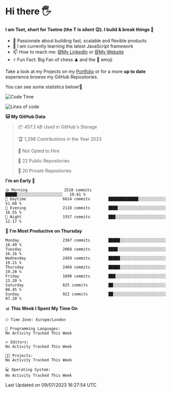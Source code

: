 # Hi there :raised_hand_with_fingers_splayed:
#### I am Tsot, short for Tsotne (the T is silent :wink:). I build & break things :space_invader:
- :telescope: Passionate about building fast, scalable and flexible products
- :seedling: I am currently learning the latest JavaScript framework 
- :mailbox: How to reach me: [@My LinkedIn](https://www.linkedin.com/in/tsotne-gvadzabia/) or [@My Website](https://tsotne.co.uk/contact)
- :zap: Fun Fact: Big Fan of chess ♟ and the 👾 emoji

Take a look at my Projects on my [Portfolio](https://tsotne.co.uk/) or for a more **up to date** experience browse my GitHub Repositories.

You can see some statistics below!:space_invader:
<!--START_SECTION:waka-->
![Code Time](http://img.shields.io/badge/Code%20Time-761%20hrs%202%20mins-blue)

![Lines of code](https://img.shields.io/badge/From%20Hello%20World%20I%27ve%20Written-6.5%20million%20lines%20of%20code-blue)

**🐱 My GitHub Data** 

> 📦 457.3 kB Used in GitHub's Storage 
 > 
> 🏆 1,298 Contributions in the Year 2023
 > 
> 🚫 Not Opted to Hire
 > 
> 📜 22 Public Repositories 
 > 
> 🔑 20 Private Repositories 
 > 
**I'm an Early 🐤** 

```text
🌞 Morning                2510 commits        █████░░░░░░░░░░░░░░░░░░░░   19.61 % 
🌆 Daytime                6614 commits        █████████████░░░░░░░░░░░░   51.68 % 
🌃 Evening                2118 commits        ████░░░░░░░░░░░░░░░░░░░░░   16.55 % 
🌙 Night                  1557 commits        ███░░░░░░░░░░░░░░░░░░░░░░   12.17 % 
```
📅 **I'm Most Productive on Thursday** 

```text
Monday                   2367 commits        █████░░░░░░░░░░░░░░░░░░░░   18.49 % 
Tuesday                  2068 commits        ████░░░░░░░░░░░░░░░░░░░░░   16.16 % 
Wednesday                2459 commits        █████░░░░░░░░░░░░░░░░░░░░   19.21 % 
Thursday                 2468 commits        █████░░░░░░░░░░░░░░░░░░░░   19.28 % 
Friday                   1690 commits        ███░░░░░░░░░░░░░░░░░░░░░░   13.20 % 
Saturday                 825 commits         ██░░░░░░░░░░░░░░░░░░░░░░░   06.45 % 
Sunday                   922 commits         ██░░░░░░░░░░░░░░░░░░░░░░░   07.20 % 
```


📊 **This Week I Spent My Time On** 

```text
🕑︎ Time Zone: Europe/London

💬 Programming Languages: 
No Activity Tracked This Week

🔥 Editors: 
No Activity Tracked This Week

🐱‍💻 Projects: 
No Activity Tracked This Week

💻 Operating System: 
No Activity Tracked This Week
```


 Last Updated on 09/07/2023 16:27:54 UTC
<!--END_SECTION:waka-->

